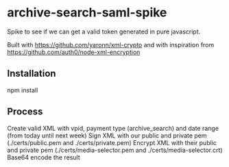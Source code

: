 # archive-search-saml-spike

Spike to see if we can get a valid token generated in pure javascript.

Built with https://github.com/yaronn/xml-crypto and with inspiration from https://github.com/auth0/node-xml-encryption

## Installation

npm install

## Process
Create valid XML with vpid, payment type (archive_search) and date range (from today until next week)
Sign XML with our public and private pem (./certs/public.pem and ./certs/private.pem)
Encrypt XML with their public and private pem (./certs/media-selector.pem and ./certs/media-selector.crt)
Base64 encode the result
